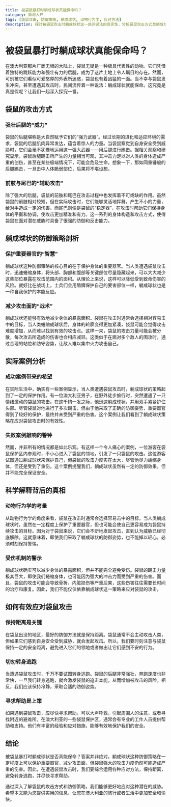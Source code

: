 ```yaml
---
title: 被袋鼠暴打时躺成球状真能保命吗？
category: 脑洞大开
tags: [袋鼠攻击, 防御策略, 躺成球状, 动物行为学, 应对方法]
description: 探讨被袋鼠攻击时躺成球状这一民间说法的真实性，分析袋鼠攻击方式及躺成球状防御策略的原理、实际案例，给出应对袋鼠攻击的有效方法。
---
```

# 被袋鼠暴打时躺成球状真能保命吗？
在澳大利亚那片广袤无垠的大陆上，袋鼠无疑是一种极具代表性的动物。它们凭借着独特的跳跃能力和强壮有力的后腿，成为了这片土地上令人瞩目的存在。然而，可别被它们看似可爱憨厚的外表所迷惑，袋鼠也有着凶猛的一面。当不幸与袋鼠发生冲突，甚至遭遇其攻击时，民间流传着一种说法：躺成球状就能保命。这究竟是真是假呢？让我们一起深入探究一番。

## 袋鼠的攻击方式

### 强壮后腿的“威力”
袋鼠的后腿堪称是大自然赋予它们的“强力武器”。经过长期的进化和适应环境的需求，袋鼠的后腿肌肉异常发达，蕴含着惊人的力量。当袋鼠察觉到自身安全受到威胁时，它们会毫不犹豫地运用这一强大武器——用后腿进行踢击。据相关观察和研究显示，袋鼠后腿踢击所产生的力量相当可观，其冲击力足以对人类的身体造成严重的创伤，甚至在某些极端情况下，可能会危及生命。想象一下，那如同重锤般的后腿踢击，一旦击中人体脆弱部位，后果将不堪设想。

### 前肢与尾巴的“辅助攻击”
除了强大的后腿，袋鼠的前肢和尾巴在攻击过程中也发挥着不可或缺的作用。虽然袋鼠的前肢相对较短，但在实际攻击时，它们能够灵活地挥舞，产生不小的力量，给对手造成一定的伤害。而尾巴则像是袋鼠的“稳定器”，在攻击时帮助它们保持身体的平衡和协调，使攻击更加精准和有力。这一系列的身体构造和攻击方式，使得袋鼠在面对潜在威胁时具备了很强的防御和反击能力。

## 躺成球状的防御策略剖析

### 保护重要器官的“智慧”
躺成球状这种防御策略的核心目的在于保护身体的重要器官。当人类遭遇袋鼠攻击时，迅速蜷缩身体，将头部、胸部和腹部等关键部位尽量隐藏起来，可以大大减少这些部位暴露在攻击范围内的面积。从理论上来说，这样可以降低受到致命伤害的风险。就好比在战场上，士兵们会用盾牌保护自己的要害部位一样，躺成球状也是一种自我保护的本能反应。

### 减少攻击面的“战术”
躺成球状还能够有效地减少身体的暴露面积。袋鼠在攻击时通常会选择相对容易击中的目标，当人类蜷缩成球状后，身体的轮廓变得更加紧凑，袋鼠可能会觉得攻击难度增加，从而难以找到有效的攻击点。这样一来，袋鼠的攻击力量可能会被分散，每次攻击所造成的伤害也会相应减轻。这类似于在面对多个敌人的围攻时，通过合理的站位和防守姿势，让敌人难以集中火力攻击自己。

## 实际案例分析

### 成功案例带来的希望
在实际生活中，确实有一些案例显示，当人类遭遇袋鼠攻击时，躺成球状的策略起到了一定的保护作用。有一位澳大利亚男子，在野外徒步旅行时，突然遭遇了一只情绪激动的袋鼠的攻击。在这千钧一发之际，他迅速躺成球状，并用双手紧紧护住头部。尽管袋鼠对他进行了多次踢击，但由于他采取了正确的防御姿势，重要器官得到了较好的保护，最终并未受到严重的伤害。这个案例让我们看到了躺成球状策略在应对袋鼠攻击时的有效性。

### 失败案例敲响的警钟
然而，并非所有的情况都是如此乐观。有这样一个令人痛心的案例，一位游客在袋鼠保护区内参观时，不小心进入了袋鼠的领地，引发了一只袋鼠的攻击。这位游客试图通过躺成球状来保护自己，但袋鼠的攻击力度实在太大，尽管他尽力蜷缩身体，但还是受到了重伤。这个案例提醒我们，躺成球状虽然有一定的防御效果，但并不能完全保证安全。

## 科学解释背后的真相

### 动物行为学的考量
从动物行为学的角度来看，袋鼠在攻击时通常会选择容易击中的目标。当人类躺成球状时，虽然在一定程度上保护了重要器官，但也可能会使自己更容易成为袋鼠持续攻击的目标。因为对于袋鼠来说，它们会不断地发起攻击，直到认为威胁已经彻底解除。这就意味着，即使我们采取了躺成球状的防御姿势，也不能掉以轻心，必须时刻保持警惕。

### 受伤机制的警示
躺成球状确实可以减少身体的暴露面积，但并不能完全避免受伤。袋鼠的踢击力量极其巨大，即使我们蜷缩身体，也可能因为强大的冲击力而受到严重的伤害。而且，袋鼠的攻击可能会导致骨折、内脏损伤等严重后果，这些伤害往往需要长时间的治疗和康复。因此，我们不能仅仅依靠躺成球状这一策略来应对袋鼠的攻击。

## 如何有效应对袋鼠攻击

### 保持距离是关键
在袋鼠出没的地区，最好的防御方法就是保持距离。袋鼠通常不会主动攻击人类，但如果它们感到自身安全受到威胁，就会发起攻击。所以，我们要时刻注意与袋鼠保持一定的安全距离，避免进入它们的领地或者做出让它们感到不安的行为。

### 切勿转身逃跑
当遭遇袋鼠攻击时，千万不要试图转身逃跑。袋鼠的后腿非常强壮，奔跑速度也非常快，一旦我们转身逃跑，就会激发袋鼠的追击本能，从而增加被攻击的风险。相反，我们应该保持冷静，采取合适的防御姿势。

### 寻求帮助是上策
如果遇到袋鼠攻击，应尽快寻求帮助。可以大声呼救，引起周围人的注意，或者寻找附近的避难所。在澳大利亚的一些袋鼠保护区，通常会有专业的工作人员提供帮助和支持。他们有丰富的经验和应对措施，能够有效地保护我们的安全。

## 结论

被袋鼠暴打时躺成球状是否真能保命？答案并非绝对。躺成球状这种防御策略在一定程度上可以保护重要器官，减少攻击面，但袋鼠强大的攻击力度仍然可能造成严重的伤害。因此，在遭遇袋鼠攻击时，我们要综合运用各种应对方法，保持距离，避免转身逃跑，并尽快寻求帮助。

通过深入了解袋鼠的攻击方式和防御策略，我们能够更好地应对这种潜在的威胁。希望本文能为您提供实用的信息，让您在澳大利亚的旅行或者生活中更加安全和愉快。